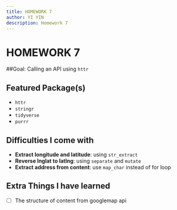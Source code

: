 ```yaml
---
title: HOMEWORK 7
author: YI YIN
description: Homework 7
---
```


# HOMEWORK 7

##Goal: Calling an API using `httr`

## Featured Package(s)

- `httr`
- `stringr`
- `tidyverse`
- `purrr`

## Difficulties I come with

- **Extract longitude and latitude**: using `str_extract`
- **Reverse lnglat to latlng**: using `separate` and `mutate`
- **Extract address from content**: use `map_char` instead of for loop

## Extra Things I have learned

- [ ] The structure of content from googlemap api